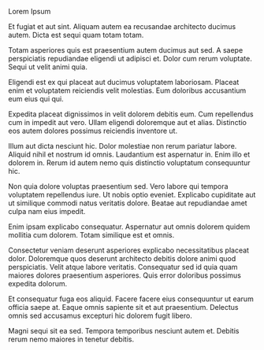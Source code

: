 Lorem Ipsum

Et fugiat et aut sint. Aliquam autem ea recusandae architecto ducimus autem. Dicta est sequi quam totam totam.

Totam asperiores quis est praesentium autem ducimus aut sed. A saepe perspiciatis repudiandae eligendi ut adipisci et. Dolor cum rerum voluptate. Sequi ut velit animi quia.

Eligendi est ex qui placeat aut ducimus voluptatem laboriosam. Placeat enim et voluptatem reiciendis velit molestias. Eum doloribus accusantium eum eius qui qui.

Expedita placeat dignissimos in velit dolorem debitis eum. Cum repellendus cum in impedit aut vero. Ullam eligendi doloremque aut et alias. Distinctio eos autem dolores possimus reiciendis inventore ut.

Illum aut dicta nesciunt hic. Dolor molestiae non rerum pariatur labore. Aliquid nihil et nostrum id omnis. Laudantium est aspernatur in. Enim illo et dolorem in. Rerum id autem nemo quis distinctio voluptatum consequuntur hic.

Non quia dolore voluptas praesentium sed. Vero labore qui tempora voluptatem repellendus iure. Ut nobis optio eveniet. Explicabo cupiditate aut ut similique commodi natus veritatis dolore. Beatae aut repudiandae amet culpa nam eius impedit.

Enim ipsam explicabo consequatur. Aspernatur aut omnis dolorem quidem mollitia cum dolorem. Totam similique est et omnis.

Consectetur veniam deserunt asperiores explicabo necessitatibus placeat dolor. Doloremque quos deserunt architecto debitis dolore animi quod perspiciatis. Velit atque labore veritatis. Consequatur sed id quia quam maiores dolores praesentium asperiores. Quis error doloribus possimus expedita dolorum.

Et consequatur fuga eos aliquid. Facere facere eius consequuntur ut earum officia saepe at. Eaque omnis sapiente sit et aut praesentium. Delectus omnis sed accusamus excepturi hic dolorem fugit libero.

Magni sequi sit ea sed. Tempora temporibus nesciunt autem et. Debitis rerum nemo maiores in tenetur debitis.
